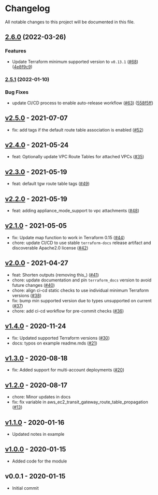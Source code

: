 # Changelog

All notable changes to this project will be documented in this file.

## [2.6.0](https://github.com/terraform-aws-modules/terraform-aws-transit-gateway/compare/v2.5.1...v2.6.0) (2022-03-26)


### Features

* Update Terraform minimum supported version to `v0.13.1` ([#68](https://github.com/terraform-aws-modules/terraform-aws-transit-gateway/issues/68)) ([4e8f9c9](https://github.com/terraform-aws-modules/terraform-aws-transit-gateway/commit/4e8f9c95d429d8f623db563388fe759707e38379))

### [2.5.1](https://github.com/terraform-aws-modules/terraform-aws-transit-gateway/compare/v2.5.0...v2.5.1) (2022-01-10)


### Bug Fixes

* update CI/CD process to enable auto-release workflow ([#63](https://github.com/terraform-aws-modules/terraform-aws-transit-gateway/issues/63)) ([558f5ff](https://github.com/terraform-aws-modules/terraform-aws-transit-gateway/commit/558f5ff261d9e5b25304c3f38ae0242850c92b2b))

<a name="v2.5.0"></a>
## [v2.5.0] - 2021-07-07

- fix: add tags if the default route table association is enabled ([#52](https://github.com/terraform-aws-modules/terraform-aws-transit-gateway/issues/52))


<a name="v2.4.0"></a>
## [v2.4.0] - 2021-05-24

- feat: Optionally update VPC Route Tables for attached VPCs ([#35](https://github.com/terraform-aws-modules/terraform-aws-transit-gateway/issues/35))


<a name="v2.3.0"></a>
## [v2.3.0] - 2021-05-19

- feat: default tgw route table tags ([#49](https://github.com/terraform-aws-modules/terraform-aws-transit-gateway/issues/49))


<a name="v2.2.0"></a>
## [v2.2.0] - 2021-05-19

- feat: adding appliance_mode_support to vpc attachments ([#48](https://github.com/terraform-aws-modules/terraform-aws-transit-gateway/issues/48))


<a name="v2.1.0"></a>
## [v2.1.0] - 2021-05-05

- fix: Update map function to work in Terraform 0.15 ([#44](https://github.com/terraform-aws-modules/terraform-aws-transit-gateway/issues/44))
- chore: update CI/CD to use stable `terraform-docs` release artifact and discoverable Apache2.0 license ([#42](https://github.com/terraform-aws-modules/terraform-aws-transit-gateway/issues/42))


<a name="v2.0.0"></a>
## [v2.0.0] - 2021-04-27

- feat: Shorten outputs (removing this_) ([#41](https://github.com/terraform-aws-modules/terraform-aws-transit-gateway/issues/41))
- chore: update documentation and pin `terraform_docs` version to avoid future changes ([#40](https://github.com/terraform-aws-modules/terraform-aws-transit-gateway/issues/40))
- chore: align ci-cd static checks to use individual minimum Terraform versions ([#38](https://github.com/terraform-aws-modules/terraform-aws-transit-gateway/issues/38))
- fix: bump min supported version due to types unsupported on current ([#37](https://github.com/terraform-aws-modules/terraform-aws-transit-gateway/issues/37))
- chore: add ci-cd workflow for pre-commit checks ([#36](https://github.com/terraform-aws-modules/terraform-aws-transit-gateway/issues/36))


<a name="v1.4.0"></a>
## [v1.4.0] - 2020-11-24

- fix: Updated supported Terraform versions ([#30](https://github.com/terraform-aws-modules/terraform-aws-transit-gateway/issues/30))
- docs: typos on example readme.mds ([#21](https://github.com/terraform-aws-modules/terraform-aws-transit-gateway/issues/21))


<a name="v1.3.0"></a>
## [v1.3.0] - 2020-08-18

- fix: Added support for multi-account deployments ([#20](https://github.com/terraform-aws-modules/terraform-aws-transit-gateway/issues/20))


<a name="v1.2.0"></a>
## [v1.2.0] - 2020-08-17

- chore: Minor updates in docs
- fix: fix variable in aws_ec2_transit_gateway_route_table_propagation ([#13](https://github.com/terraform-aws-modules/terraform-aws-transit-gateway/issues/13))


<a name="v1.1.0"></a>
## [v1.1.0] - 2020-01-16

- Updated notes in example


<a name="v1.0.0"></a>
## [v1.0.0] - 2020-01-15

- Added code for the module


<a name="v0.0.1"></a>
## v0.0.1 - 2020-01-15

- Initial commit


[Unreleased]: https://github.com/terraform-aws-modules/terraform-aws-transit-gateway/compare/v2.5.0...HEAD
[v2.5.0]: https://github.com/terraform-aws-modules/terraform-aws-transit-gateway/compare/v2.4.0...v2.5.0
[v2.4.0]: https://github.com/terraform-aws-modules/terraform-aws-transit-gateway/compare/v2.3.0...v2.4.0
[v2.3.0]: https://github.com/terraform-aws-modules/terraform-aws-transit-gateway/compare/v2.2.0...v2.3.0
[v2.2.0]: https://github.com/terraform-aws-modules/terraform-aws-transit-gateway/compare/v2.1.0...v2.2.0
[v2.1.0]: https://github.com/terraform-aws-modules/terraform-aws-transit-gateway/compare/v2.0.0...v2.1.0
[v2.0.0]: https://github.com/terraform-aws-modules/terraform-aws-transit-gateway/compare/v1.4.0...v2.0.0
[v1.4.0]: https://github.com/terraform-aws-modules/terraform-aws-transit-gateway/compare/v1.3.0...v1.4.0
[v1.3.0]: https://github.com/terraform-aws-modules/terraform-aws-transit-gateway/compare/v1.2.0...v1.3.0
[v1.2.0]: https://github.com/terraform-aws-modules/terraform-aws-transit-gateway/compare/v1.1.0...v1.2.0
[v1.1.0]: https://github.com/terraform-aws-modules/terraform-aws-transit-gateway/compare/v1.0.0...v1.1.0
[v1.0.0]: https://github.com/terraform-aws-modules/terraform-aws-transit-gateway/compare/v0.0.1...v1.0.0
